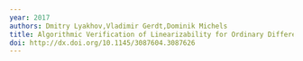 ```yaml
---
year: 2017
authors: Dmitry Lyakhov,Vladimir Gerdt,Dominik Michels
title: Algorithmic Verification of Linearizability for Ordinary Differential Equations
doi: http://dx.doi.org/10.1145/3087604.3087626
---
```

